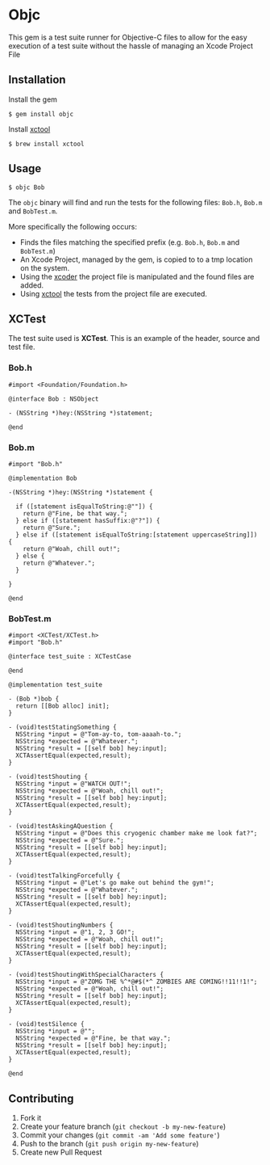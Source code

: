 # Objc

This gem is a test suite runner for Objective-C files to allow for the easy
execution of a test suite without the hassle of managing an Xcode Project File

## Installation

Install the gem

    $ gem install objc

Install [xctool](https://github.com/facebook/xctool)

    $ brew install xctool

## Usage

    $ objc Bob

The `objc` binary will find and run the tests for the following files: `Bob.h`,
`Bob.m` and `BobTest.m`.

More specifically the following occurs:

* Finds the files matching the specified prefix (e.g. `Bob.h`,
  `Bob.m` and `BobTest.m`)
* An Xcode Project, managed by the gem, is copied to to a tmp location on the
  system.
* Using the [xcoder](https://github.com/rayh/xcoder) the project file is
  manipulated and the found files are added.
* Using [xctool](https://github.com/facebook/xctool) the tests from the
  project file are executed.

## XCTest

The test suite used is **XCTest**. This is an example of the header, source
and test file.

### Bob.h

```
#import <Foundation/Foundation.h>

@interface Bob : NSObject

- (NSString *)hey:(NSString *)statement;

@end
```

### Bob.m

```
#import "Bob.h"

@implementation Bob

-(NSString *)hey:(NSString *)statement {

  if ([statement isEqualToString:@""]) {
    return @"Fine, be that way.";
  } else if ([statement hasSuffix:@"?"]) {
    return @"Sure.";
  } else if ([statement isEqualToString:[statement uppercaseString]]) {
    return @"Woah, chill out!";
  } else {
    return @"Whatever.";
  }

}

@end
```

### BobTest.m

```
#import <XCTest/XCTest.h>
#import "Bob.h"

@interface test_suite : XCTestCase

@end

@implementation test_suite

- (Bob *)bob {
  return [[Bob alloc] init];
}

- (void)testStatingSomething {
  NSString *input = @"Tom-ay-to, tom-aaaah-to.";
  NSString *expected = @"Whatever.";
  NSString *result = [[self bob] hey:input];
  XCTAssertEqual(expected,result);
}

- (void)testShouting {
  NSString *input = @"WATCH OUT!";
  NSString *expected = @"Woah, chill out!";
  NSString *result = [[self bob] hey:input];
  XCTAssertEqual(expected,result);
}

- (void)testAskingAQuestion {
  NSString *input = @"Does this cryogenic chamber make me look fat?";
  NSString *expected = @"Sure.";
  NSString *result = [[self bob] hey:input];
  XCTAssertEqual(expected,result);
}

- (void)testTalkingForcefully {
  NSString *input = @"Let's go make out behind the gym!";
  NSString *expected = @"Whatever.";
  NSString *result = [[self bob] hey:input];
  XCTAssertEqual(expected,result);
}

- (void)testShoutingNumbers {
  NSString *input = @"1, 2, 3 GO!";
  NSString *expected = @"Woah, chill out!";
  NSString *result = [[self bob] hey:input];
  XCTAssertEqual(expected,result);
}

- (void)testShoutingWithSpecialCharacters {
  NSString *input = @"ZOMG THE %^*@#$(*^ ZOMBIES ARE COMING!!11!!1!";
  NSString *expected = @"Woah, chill out!";
  NSString *result = [[self bob] hey:input];
  XCTAssertEqual(expected,result);
}

- (void)testSilence {
  NSString *input = @"";
  NSString *expected = @"Fine, be that way.";
  NSString *result = [[self bob] hey:input];
  XCTAssertEqual(expected,result);
}

@end
```

## Contributing

1. Fork it
2. Create your feature branch (`git checkout -b my-new-feature`)
3. Commit your changes (`git commit -am 'Add some feature'`)
4. Push to the branch (`git push origin my-new-feature`)
5. Create new Pull Request

